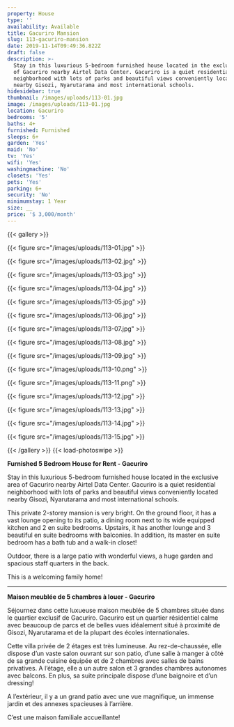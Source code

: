 ```yaml
---
property: House
type: ''
availability: Available
title: Gacuriro Mansion
slug: 113-gacuriro-mansion
date: 2019-11-14T09:49:36.822Z
draft: false
description: >-
  Stay in this luxurious 5-bedroom furnished house located in the exclusive area
  of Gacuriro nearby Airtel Data Center. Gacuriro is a quiet residential
  neighborhood with lots of parks and beautiful views conveniently located
  nearby Gisozi, Nyarutarama and most international schools.
hidesidebar: true
thumbnail: /images/uploads/113-01.jpg
image: /images/uploads/113-01.jpg
location: Gacuriro
bedrooms: '5'
baths: 4+
furnished: Furnished
sleeps: 6+
garden: 'Yes'
maid: 'No'
tv: 'Yes'
wifi: 'Yes'
washingmachine: 'No'
closets: 'Yes'
pets: 'Yes'
parking: 6+
security: 'No'
minimumstay: 1 Year
size: __
price: '$ 3,000/month'
---
```

{{< gallery >}} 

{{< figure src="/images/uploads/113-01.jpg" >}} 

{{< figure src="/images/uploads/113-02.jpg" >}}

 {{< figure src="/images/uploads/113-03.jpg" >}} 

{{< figure src="/images/uploads/113-04.jpg" >}}

{{< figure src="/images/uploads/113-05.jpg" >}}

 {{< figure src="/images/uploads/113-06.jpg" >}}

 {{< figure src="/images/uploads/113-07.jpg" >}}

 {{< figure src="/images/uploads/113-08.jpg" >}}

{{< figure src="/images/uploads/113-09.jpg" >}} 

{{< figure src="/images/uploads/113-10.png" >}}

 {{< figure src="/images/uploads/113-11.png" >}} 

{{< figure src="/images/uploads/113-12.jpg" >}}

{{< figure src="/images/uploads/113-13.jpg" >}}

{{< figure src="/images/uploads/113-14.jpg" >}}

{{< figure src="/images/uploads/113-15.jpg" >}}

 {{< /gallery >}} {{< load-photoswipe >}}

**Furnished 5 Bedroom House for Rent - Gacuriro**

Stay in this luxurious 5-bedroom furnished house located in the exclusive area of Gacuriro nearby Airtel Data Center. Gacuriro is a quiet residential neighborhood with lots of parks and beautiful views conveniently located nearby Gisozi, Nyarutarama and most international schools.

This private 2-storey mansion is very bright. On the ground floor, it has a vast lounge opening to its patio, a dining room next to its wide equipped kitchen and 2 en suite bedrooms. Upstairs, it has another lounge and 3 beautiful en suite bedrooms with balconies. In addition, its master en suite bedroom has a bath tub and a walk-in closet! 

Outdoor, there is a large patio with wonderful views, a huge garden and spacious staff quarters in the back.

This is a welcoming family home!  

- - -

**Maison meublée de 5 chambres à louer - Gacuriro**

Séjournez dans cette luxueuse maison meublée de 5 chambres située dans le quartier exclusif de Gacuriro. Gacuriro est un quartier résidentiel calme avec beaucoup de parcs et de belles vues idéalement situé à proximité de Gisozi, Nyarutarama et de la plupart des écoles internationales. 

Cette villa privée de 2 étages est très lumineuse. Au rez-de-chaussée, elle dispose d’un vaste salon ouvrant sur son patio, d’une salle à manger à côté de sa grande cuisine équipée et de 2 chambres avec salles de bains privatives. A l’étage, elle a un autre salon et 3 grandes chambres autonomes avec balcons. En plus, sa suite principale dispose d’une baignoire et d’un dressing! 

A l’extérieur, il y a un grand patio avec une vue magnifique, un immense jardin et des annexes spacieuses à l’arrière. 

C’est une maison familiale accueillante!
